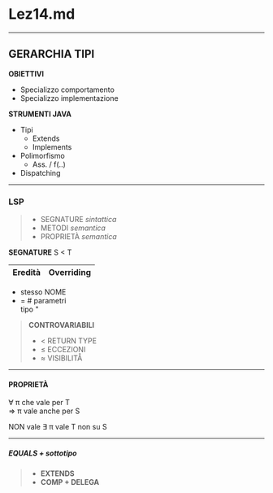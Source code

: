 # Lez14.md

---

## GERARCHIA TIPI

**OBIETTIVI**

  + Specializzo comportamento  
  + Specializzo implementazione  

**STRUMENTI JAVA**

  + Tipi 
    + Extends  
    + Implements  
  + Polimorfismo  
    + Ass. / f(..)  
  + Dispatching

---

### LSP

> + SEGNATURE  *sintattica* 
> + METODI    *semantica*
> + PROPRIETÀ  *semantica*


**SEGNATURE** S < T 

| **Eredità** | **Overriding** |
| --- | --- |

+ stesso NOME  
+ = # parametri  
    tipo "  

> **CONTROVARIABILI**  
>
> + < RETURN TYPE
> + ≤ ECCEZIONI  
> + ≈ VISIBILITÅ  

---

#### PROPRIETÀ

∀ π che vale per T  
  => π vale anche per S   

  NON vale ∃ π vale T non su S

---

##### EQUALS + sottotipo

> + **EXTENDS**  
> + **COMP + DELEGA**  


